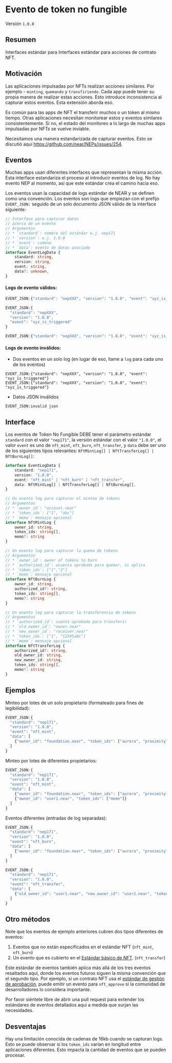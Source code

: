 # Evento de token no fungible

Versión `1.0.0`

## Resumen

Interfaces estándar para
Interfaces estándar para acciones de contrato NFT.

## Motivación

Las aplicaciones impulsadas por NFTs realizan acciones similares.
Por ejemplo - `minting`, `quemando` y `transfiriendo`.
Cada app puede tener su propia manera de realizar estas acciones.
Esto introduce inconsistencia al capturar estos eventos.
Esta extensión aborda eso.

Es común para las apps de NFT el transferir muchos o un token al mismo tiempo.
Otras aplicaciones necesitan monitorear estos y eventos similares consistentemente.
Si no, el estado del monitoreo a lo largo de muchas apps impulsadas por NFTs se vuelve inviable. 

Necesitamos una manera estandarizada de capturar eventos.
Esto se discutió aquí https://github.com/near/NEPs/issues/254.

## Eventos

Muchas apps usan diferentes interfaces que representan la misma acción.
Esta interface estandariza el proceso al introducir eventos de log.
No hay evento NEP al momento, así que este estándar crea el camino hacia eso.

Los eventos usan la capacidad de logs estándar de NEAR y se definen como una convención.
Los eventos son logs que empiezan con el prefijo `EVENT_JSON:` seguido de un solo documento JSON válido de la interface siguiente:

```ts
// Interface para capturar datos
// acerca de un evento
// Argumentos
// * `standard`: nombre del estándar e.j. nep171
// * `version`: e.j. 1.0.0
// * `event`: cadena
// * `data`: evento de datos asociado
interface EventLogData {
    standard: string,
    version: string,
    event: string,
    data?: unknown,
}
```

#### Logs de evento válidos:

```js
EVENT_JSON:{"standard": "nepXXX", "version": "1.0.0", "event": "xyz_is_triggered"}
```

```js
EVENT_JSON:{
  "standard": "nepXXX",
  "version": "1.0.0",
  "event": "xyz_is_triggered"
}
```

```js
EVENT_JSON:{"standard": "nepXXX", "version": "1.0.0", "event": "xyz_is_triggered", "data": {"triggered_by": "foundation.near"}}
```

#### Logs de evento inválidos:

* Dos eventos en un solo log (en lugar de eso, llame a `log` para cada uno de los eventos)
```
EVENT_JSON:{"standard": "nepXXX", "version": "1.0.0", "event": "xyz_is_triggered"}
EVENT_JSON:{"standard": "nepXXX", "version": "1.0.0", "event": "xyz_is_triggered"}
```
* Datos JSON inválidos
```
EVENT_JSON:invalid json
```

## Interface

Los eventos de Token No Fungible DEBE tener el parámetro estándar `standard` con el valor `"nep171"`, la versión estándar con el valor `"1.0.0"`, el valor `event` es uno de `nft_mint`, `nft_burn`, `nft_transfer`, y `data` debe ser uno de los siguientes tipos relevantes: `NftMintLog[] | NftTransferLog[] | NftBurnLog[]`:

```ts
interface EventLogData {
    standard: "nep171",
    version: "1.0.0",
    event: "nft_mint" | "nft_burn" | "nft_transfer",
    data: NftMintLog[] | NftTransferLog[] | NftBurnLog[],
}
```

```ts
// Un evento log para capturar el minteo de tokens
// Argumentos
// * `owner_id`: "account.near"
// * `token_ids`: ["1", "abc"]
// * `memo`: mensaje opcional
interface NftMintLog {
    owner_id: string,
    token_ids: string[],
    memo?: string
}

// Un evento log para capturar la quema de tokens
// Argumentos
// * `owner_id`: owner of tokens to burn
// * `authorized_id`: acuenta aprobada para quemar, si aplica
// * `token_ids`: ["1","2"]
// * `memo`: mensaje opcional
interface NftBurnLog {
    owner_id: string,
    authorized_id?: string,
    token_ids: string[],
    memo?: string
}

// Un evento log para capturar la transferencia de tokens
// Argumentos
// * `authorized_id`: cuenta aprobada para transferir
// * `old_owner_id`: "owner.near"
// * `new_owner_id`: "receiver.near"
// * `token_ids`: ["1", "12345abc"]
// * `memo`: mensaje opcional
interface NftTransferLog {
    authorized_id?: string,
    old_owner_id: string,
    new_owner_id: string,
    token_ids: string[],
    memo?: string
}
```

## Ejemplos

Minteo por lotes de un solo propietario (formateado para fines de legibilidad):

```js
EVENT_JSON:{
  "standard": "nep171",
  "version": "1.0.0",
  "event": "nft_mint",
  "data": [
    {"owner_id": "foundation.near", "token_ids": ["aurora", "proximitylabs"]}
  ]
}
```

Minteo por lotes de diferentes propietarios:

```js
EVENT_JSON:{
  "standard": "nep171",
  "version": "1.0.0",
  "event": "nft_mint",
  "data": [
    {"owner_id": "foundation.near", "token_ids": ["aurora", "proximitylabs"]},
    {"owner_id": "user1.near", "token_ids": ["meme"]}
  ]
}
```

Eventos diferentes (entradas de log separadas):

```js
EVENT_JSON:{
  "standard": "nep171",
  "version": "1.0.0",
  "event": "nft_burn",
  "data": [
    {"owner_id": "foundation.near", "token_ids": ["aurora", "proximitylabs"]},
  ]
}
```

```js
EVENT_JSON:{
  "standard": "nep171",
  "version": "1.0.0",
  "event": "nft_transfer",
  "data": [
    {"old_owner_id": "user1.near", "new_owner_id": "user2.near", "token_ids": ["meme"], "memo": "have fun!"}
  ]
}
```

## Otro métodos

Note que los eventos de ejemplo anteriores cubren dos tipos diferentes de eventos:
1. Eventos que no están especificados en el estándar NFT (`nft_mint`, `nft_burn`)
2. Un evento que es cubierto en el [Estándar básico de NFT](https://nomicon.io/Standards/NonFungibleToken/Core.html#nft-interface). (`nft_transfer`)

Este estándar de eventos también aplica más allá de los tres eventos resaltados aquí, donde los eventos futuros siguen la misma convención que el segundo tipo. Por ejemplo, si un contrato NFT usa el [estándar de gestión de aprobación](https://nomicon.io/Standards/NonFungibleToken/ApprovalManagement.html), puede emitir un evento para `nft_approve` si la comunidad de desarrolladores lo considera importante.
 
Por favor siéntete libre de abrir una pull request para extender los estándares de eventos detallados aquí a medida que surjan las necesidades.

## Desventajas

Hay una limitación conocida de cadenas de 16kb cuando se capturan logs.
Esto se puede observar si los `token_ids` varían en longitud entre aplicaciones diferentes.
Esto impacta la cantidad de eventos que se pueden procesar.
